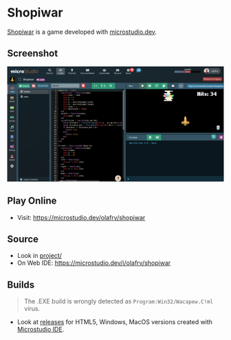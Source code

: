 # Shopiwar

[Shopiwar](project/doc/doc.md) is a game developed with [microstudio.dev](https://microstudio.dev).

## Screenshot

<img src="shopiwar.png">

## Play Online

* Visit: https://microstudio.dev/olafrv/shopiwar

## Source

* Look in [project/](project/)
* On Web IDE: https://microstudio.dev/i/olafrv/shopiwar

## Builds

> The .EXE build is wrongly detected as `Program:Win32/Wacapew.C!ml` virus.

* Look at [releases](https://github.com/olafrv/shopiwar/releases) for HTML5, 
Windows, MacOS versions created with [Microstudio IDE](https://microstudio.itch.io/).
